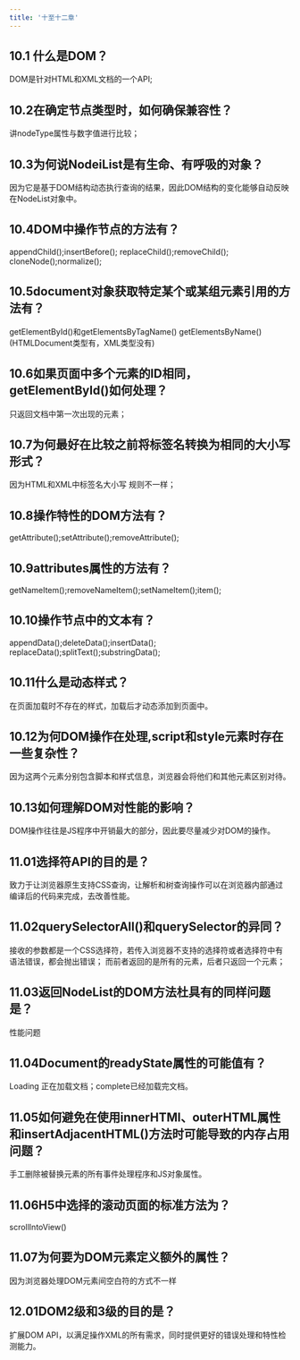 ```yaml
---
title: '十至十二章'
---
```


## 10.1 什么是DOM？
DOM是针对HTML和XML文档的一个API;

## 10.2在确定节点类型时，如何确保兼容性？
讲nodeType属性与数字值进行比较；

## 10.3为何说NodeiList是有生命、有呼吸的对象？
因为它是基于DOM结构动态执行查询的结果，因此DOM结构的变化能够自动反映在NodeList对象中。

## 10.4DOM中操作节点的方法有？
appendChild();insertBefore();
replaceChild();removeChild();
cloneNode();normalize();

## 10.5document对象获取特定某个或某组元素引用的方法有？
getElementById()和getElementsByTagName()
getElementsByName()(HTMLDocument类型有，XML类型没有)

## 10.6如果页面中多个元素的ID相同，getElementById()如何处理？
只返回文档中第一次出现的元素；

## 10.7为何最好在比较之前将标签名转换为相同的大小写形式？
因为HTML和XML中标签名大小写 规则不一样；

## 10.8操作特性的DOM方法有？
getAttribute();setAttribute();removeAttribute();

## 10.9attributes属性的方法有？
getNameItem();removeNameItem();setNameItem();item();

## 10.10操作节点中的文本有？
appendData();deleteData();insertData();
replaceData();splitText();substringData();

## 10.11什么是动态样式？
在页面加载时不存在的样式，加载后才动态添加到页面中。

## 10.12为何DOM操作在处理,script和style元素时存在一些复杂性？
因为这两个元素分别包含脚本和样式信息，浏览器会将他们和其他元素区别对待。

## 10.13如何理解DOM对性能的影响？
DOM操作往往是JS程序中开销最大的部分，因此要尽量减少对DOM的操作。

## 11.01选择符API的目的是？
致力于让浏览器原生支持CSS查询，让解析和树查询操作可以在浏览器内部通过编译后的代码来完成，去改善性能。

## 11.02querySelectorAll()和querySelector的异同？
接收的参数都是一个CSS选择符，若传入浏览器不支持的选择符或者选择符中有语法错误，都会抛出错误；
而前者返回的是所有的元素，后者只返回一个元素；

## 11.03返回NodeList的DOM方法杜具有的同样问题是？
性能问题

## 11.04Document的readyState属性的可能值有？
Loading 正在加载文档；complete已经加载完文档。

## 11.05如何避免在使用innerHTMl、outerHTML属性和insertAdjacentHTML()方法时可能导致的内存占用问题？
手工删除被替换元素的所有事件处理程序和JS对象属性。

## 11.06H5中选择的滚动页面的标准方法为？
scrollIntoView()

## 11.07为何要为DOM元素定义额外的属性？
因为浏览器处理DOM元素间空白符的方式不一样

## 12.01DOM2级和3级的目的是？
扩展DOM API，以满足操作XML的所有需求，同时提供更好的错误处理和特性检测能力。
